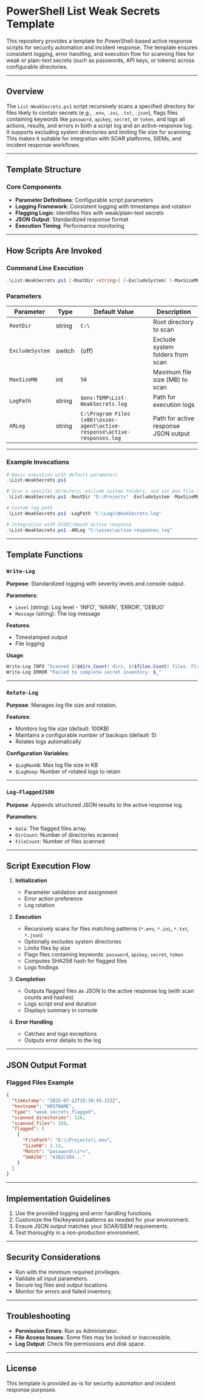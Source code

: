 # PowerShell List Weak Secrets Template

This repository provides a template for PowerShell-based active response scripts for security automation and incident response. The template ensures consistent logging, error handling, and execution flow for scanning files for weak or plain-text secrets (such as passwords, API keys, or tokens) across configurable directories.

---

## Overview

The `List-WeakSecrets.ps1` script recursively scans a specified directory for files likely to contain secrets (e.g., `.env`, `.ini`, `.txt`, `.json`), flags files containing keywords like `password`, `apikey`, `secret`, or `token`, and logs all actions, results, and errors in both a script log and an active-response log. It supports excluding system directories and limiting file size for scanning. This makes it suitable for integration with SOAR platforms, SIEMs, and incident response workflows.

---

## Template Structure

### Core Components

- **Parameter Definitions**: Configurable script parameters
- **Logging Framework**: Consistent logging with timestamps and rotation
- **Flagging Logic**: Identifies files with weak/plain-text secrets
- **JSON Output**: Standardized response format
- **Execution Timing**: Performance monitoring

---

## How Scripts Are Invoked

### Command Line Execution

```powershell
.\List-WeakSecrets.ps1 [-RootDir <string>] [-ExcludeSystem] [-MaxSizeMB <int>] [-LogPath <string>] [-ARLog <string>]
```

### Parameters

| Parameter        | Type    | Default Value                                                    | Description                                  |
|------------------|---------|------------------------------------------------------------------|----------------------------------------------|
| `RootDir`        | string  | `C:\`                                                            | Root directory to scan                       |
| `ExcludeSystem`  | switch  | (off)                                                            | Exclude system folders from scan             |
| `MaxSizeMB`      | int     | `50`                                                             | Maximum file size (MB) to scan               |
| `LogPath`        | string  | `$env:TEMP\List-WeakSecrets.log`                                 | Path for execution logs                      |
| `ARLog`          | string  | `C:\Program Files (x86)\ossec-agent\active-response\active-responses.log` | Path for active response JSON output         |

---

### Example Invocations

```powershell
# Basic execution with default parameters
.\List-WeakSecrets.ps1

# Scan a specific directory, exclude system folders, and set max file size
.\List-WeakSecrets.ps1 -RootDir "D:\Projects" -ExcludeSystem -MaxSizeMB 10

# Custom log path
.\List-WeakSecrets.ps1 -LogPath "C:\Logs\WeakSecrets.log"

# Integration with OSSEC/Wazuh active response
.\List-WeakSecrets.ps1 -ARLog "C:\ossec\active-responses.log"
```

---

## Template Functions

### `Write-Log`
**Purpose**: Standardized logging with severity levels and console output.

**Parameters**:
- `Level` (string): Log level - 'INFO', 'WARN', 'ERROR', 'DEBUG'
- `Message` (string): The log message

**Features**:
- Timestamped output
- File logging

**Usage**:
```powershell
Write-Log INFO "Scanned $($dirs.Count) dirs, $($files.Count) files. Flagged $($flagged.Count). JSON appended."
Write-Log ERROR "Failed to complete secret inventory: $_"
```

---

### `Rotate-Log`
**Purpose**: Manages log file size and rotation.

**Features**:
- Monitors log file size (default: 100KB)
- Maintains a configurable number of backups (default: 5)
- Rotates logs automatically

**Configuration Variables**:
- `$LogMaxKB`: Max log file size in KB
- `$LogKeep`: Number of rotated logs to retain

---

### `Log-FlaggedJSON`
**Purpose**: Appends structured JSON results to the active response log.

**Parameters**:
- `Data`: The flagged files array
- `DirCount`: Number of directories scanned
- `FileCount`: Number of files scanned

---

## Script Execution Flow

1. **Initialization**
   - Parameter validation and assignment
   - Error action preference
   - Log rotation

2. **Execution**
   - Recursively scans for files matching patterns (`*.env`, `*.ini`, `*.txt`, `*.json`)
   - Optionally excludes system directories
   - Limits files by size
   - Flags files containing keywords: `password`, `apikey`, `secret`, `token`
   - Computes SHA256 hash for flagged files
   - Logs findings

3. **Completion**
   - Outputs flagged files as JSON to the active response log (with scan counts and hashes)
   - Logs script end and duration
   - Displays summary in console

4. **Error Handling**
   - Catches and logs exceptions
   - Outputs error details to the log

---

## JSON Output Format

### Flagged Files Example

```json
{
  "timestamp": "2025-07-22T10:30:45.123Z",
  "hostname": "HOSTNAME",
  "type": "weak_secrets_flagged",
  "scanned_directories": 120,
  "scanned_files": 350,
  "flagged": [
    {
      "FilePath": "D:\\Projects\\.env",
      "SizeKB": 2.13,
      "Match": "password\\s*=",
      "SHA256": "A1B2C3D4..."
    }
  ]
}
```

---

## Implementation Guidelines

1. Use the provided logging and error handling functions.
2. Customize the file/keyword patterns as needed for your environment.
3. Ensure JSON output matches your SOAR/SIEM requirements.
4. Test thoroughly in a non-production environment.

---

## Security Considerations

- Run with the minimum required privileges.
- Validate all input parameters.
- Secure log files and output locations.
- Monitor for errors and failed inventory.

---

## Troubleshooting

- **Permission Errors**: Run as Administrator.
- **File Access Issues**: Some files may be locked or inaccessible.
- **Log Output**: Check file permissions and disk space.

---

## License

This template is provided as-is for security automation and incident response purposes.
